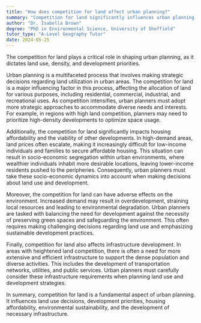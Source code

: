 ```yaml
---
title: "How does competition for land affect urban planning?"
summary: "Competition for land significantly influences urban planning by dictating land use, density, and development priorities."
author: "Dr. Isabella Brown"
degree: "PhD in Environmental Science, University of Sheffield"
tutor_type: "A-Level Geography Tutor"
date: 2024-05-25
---
```


The competition for land plays a critical role in shaping urban planning, as it dictates land use, density, and development priorities.

Urban planning is a multifaceted process that involves making strategic decisions regarding land utilization in urban areas. The competition for land is a major influencing factor in this process, affecting the allocation of land for various purposes, including residential, commercial, industrial, and recreational uses. As competition intensifies, urban planners must adopt more strategic approaches to accommodate diverse needs and interests. For example, in regions with high land competition, planners may need to prioritize high-density developments to optimize space usage.

Additionally, the competition for land significantly impacts housing affordability and the viability of other developments. In high-demand areas, land prices often escalate, making it increasingly difficult for low-income individuals and families to secure affordable housing. This situation can result in socio-economic segregation within urban environments, where wealthier individuals inhabit more desirable locations, leaving lower-income residents pushed to the peripheries. Consequently, urban planners must take these socio-economic dynamics into account when making decisions about land use and development.

Moreover, the competition for land can have adverse effects on the environment. Increased demand may result in overdevelopment, straining local resources and leading to environmental degradation. Urban planners are tasked with balancing the need for development against the necessity of preserving green spaces and safeguarding the environment. This often requires making challenging decisions regarding land use and emphasizing sustainable development practices.

Finally, competition for land also affects infrastructure development. In areas with heightened land competition, there is often a need for more extensive and efficient infrastructure to support the dense population and diverse activities. This includes the development of transportation networks, utilities, and public services. Urban planners must carefully consider these infrastructure requirements when planning land use and development strategies.

In summary, competition for land is a fundamental aspect of urban planning. It influences land use decisions, development priorities, housing affordability, environmental sustainability, and the development of necessary infrastructure.
    